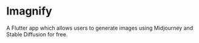 # Imagnify
 
A Flutter app which allows users to generate images using Midjourney and Stable Diffusion for free.
